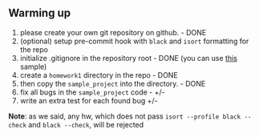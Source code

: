 ## Warming up

1. please create your own git repository on github. - DONE
1. (optional) setup pre-commit hook with `black` and `isort` formatting for the repo
1. initialize .gitignore in the repository root - DONE
   (you can use [this](https://github.com/github/gitignore/blob/master/Python.gitignore) sample)
1. create a `homework1` directory in the repo - DONE
1. then copy the `sample_project` into the directory. - DONE
1. fix all bugs in the `sample_project` code - +/-
1. write an extra test for each found bug +/-

**Note**: as we said, any hw, which does not pass `isort --profile black --check` and `black --check`, will be rejected